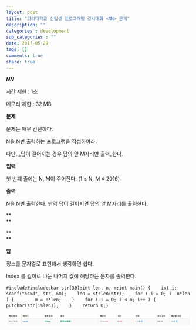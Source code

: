 ```yaml
---
layout: post
title: "고려대학교 신입생 프로그래밍 경시대회 <NN> 문제"
description: ""
categories : development
sub_categories : ""
date: 2017-05-29
tags: []
comments: true
share: true
---
```


**_NN_**

  

시간 제한 : 1초

메모리 제한 : 32 MB

  

**문제**

  

문제는 매우 간단하다.

N을 N번 출력하는 프로그램을 작성하여라.

다만, _답이 길어지는 경우 답의 앞 M자리만 출력_한다.

  

  

**입력**

  

첫 번째 줄에는 N, M이 주어진다. (1 ≤ N, M ≤ 2016)

  

  

**출력**

  

N을 N번 출력한다. 만약 답이 길어지면 답의 앞 M자리를 출력한다.

**  
**

**  
**

**답**

  

정소를 문자열로 표현해서 생각하면 쉽다.

Index 를 길이로 나눈 나머지 값에 해당하는 문자를 출력한다.

  

    #include#includechar str[30];int len, n, m;int main() {    int i;    scanf("%s%d", str, &m);    len = strlen(str);    for ( i = 0; i  n*len ) {        m = n*len;    }    for ( i = 0; i < m; i++ ) {        putchar(str[i%len]);    }    return 0;}

  

![](/assets/images/posts/753/21436036592B77A72BB50A.PNG)

  

